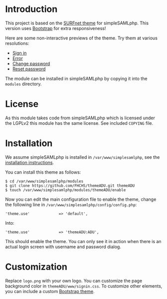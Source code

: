 # Introduction

This project is based on the [SURFnet theme](https://github.com/SURFnet/simpleSAMLphp-SURFnet) for simpleSAMLphp. This version uses [Bootstrap](http://getbootstrap.com/) for extra responsiveness!

Here are some non-interactive previews of the theme. Try them at various resolutions:

* [Sign in](http://adventistuniversity.github.io/themeADU/login.html)
* [Error](http://adventistuniversity.github.io/themeADU/error.html)
* [Change password](http://adventistuniversity.github.io/themeADU/pw_change.html)
* [Reset password](http://adventistuniversity.github.io/themeADU/pw_reset.html)

The module can be installed in simpleSAMLphp by copying it into the `modules` 
directory.

# License
As this module takes code from simpleSAMLphp which is licensed under the LGPLv2
this module has the same license. See included `COPYING` file.

# Installation
We assume simpleSAMLphp is installed in `/var/www/simplesamlphp`, see the
[installation instructions](http://simplesamlphp.org/docs/stable/simplesamlphp-install). 

You can install this theme as follows:

    $ cd /var/www/simplesamlphp/modules
    $ git clone https://github.com/FHCHS/themeADU.git themeADU
    $ touch /var/www/simplesamlphp/modules/themeADU/enable

Now you can edit the main configuration file to enable the theme, change the
following line in `/var/www/simplesamlphp/config/config.php`:

    'theme.use'             => 'default',

Into:

    'theme.use'             => 'themeADU:ADU',

This should enable the theme. You can only see it in action when there is an
actual login screen with username and password dialog.

# Customization

Replace `logo.png` with your own logo. You can customize the page background color in `themeADU/www/signin.css`. To customize other elements, you can include a custom [Bootstrap theme](http://getbootstrap.com/examples/theme/).
